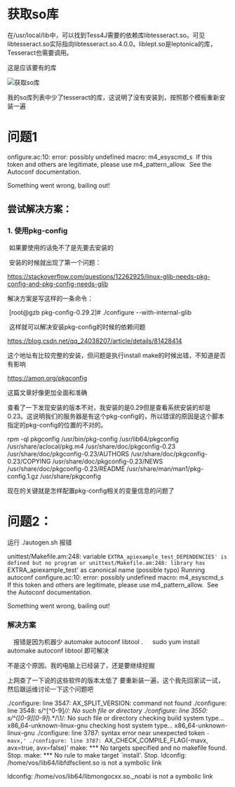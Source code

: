 # 获取so库

在/usr/local/lib中，可以找到Tess4J需要的依赖库libtesseract.so。可见libtesseract.so实际指向libtesseract.so.4.0.0。liblept.so是leptonica的库，Tesseract也需要调用。

这是应该要有的库

![获取so库](D:\我的文档\预研OCR图片识别文字\images\获取so库.png)



我的so库列表中少了tesseract的库，这说明了没有安装到，按照那个模板重新安装一遍



# 问题1

onfigure.ac:10: error: possibly undefined macro: m4_esyscmd_s
​      If this token and others are legitimate, please use m4_pattern_allow.
​      See the Autoconf documentation.

  Something went wrong, bailing out!

## 尝试解决方案：

### 	1. 使用pkg-config

​		如果要使用的话免不了是先要去安装的

​	安装的时候就出现了第一个问题：

<https://stackoverflow.com/questions/12262925/linux-glib-needs-pkg-config-and-pkg-config-needs-glib>

解决方案是写这样的一条命令：

​	[root@gzb pkg-config-0.29.2]# ./configure --with-internal-glib

​	这样就可以解决安装pkg-config的时候的依赖问题

<https://blog.csdn.net/qq_24038207/article/details/81428414>

这个地址有比较完整的安装，但问题是执行install make的时候出错，不知道是否有影响

<https://amon.org/pkgconfig>

这篇文章好像更加全面和准确

​	查看了一下发现安装的版本不对，我安装的是0.29但是查看系统安装的却是0.23。这说明我们的服务器是有这个pkg-config的，所以错误的原因是这个脚本指定的pkg-config的位置的不对的。

rpm -ql pkgconfig
/usr/bin/pkg-config
/usr/lib64/pkgconfig
/usr/share/aclocal/pkg.m4
/usr/share/doc/pkgconfig-0.23
/usr/share/doc/pkgconfig-0.23/AUTHORS
/usr/share/doc/pkgconfig-0.23/COPYING
/usr/share/doc/pkgconfig-0.23/NEWS
/usr/share/doc/pkgconfig-0.23/README
/usr/share/man/man1/pkg-config.1.gz
/usr/share/pkgconfig

现在的关键就是怎样配置pkg-config相关的变量信息的问题了

# 问题2：

运行 ./autogen.sh 报错

unittest/Makefile.am:248: variable `EXTRA_apiexample_test_DEPENDENCIES' is defined but no program or
unittest/Makefile.am:248: library has `EXTRA_apiexample_test' as canonical name (possible typo)
Running autoconf
configure.ac:10: error: possibly undefined macro: m4_esyscmd_s
​      If this token and others are legitimate, please use m4_pattern_allow.
​      See the Autoconf documentation.

  Something went wrong, bailing out!

### 解决方案

 报错是因为机器少 automake autoconf libtool . 
  sudo yum install automake autoconf libtool 即可解决

不是这个原因，我的电脑上已经装了，还是要继续挖掘

上网查了一下说的这些软件的版本太低了 要重新装一遍，这个我先回家试一试，然后跟运维讨论一下这个问题吧





./configure: line 3547: AX_SPLIT_VERSION: command not found
./configure: line 3548: s/^[^0-9]*//: No such file or directory
./configure: line 3550: s/^\([0-9][0-9]*\).*/\1/: No such file or directory
checking build system type... x86_64-unknown-linux-gnu
checking host system type... x86_64-unknown-linux-gnu
./configure: line 3787: syntax error near unexpected token `-mavx,'
./configure: line 3787: `AX_CHECK_COMPILE_FLAG(-mavx, avx=true, avx=false)'
make: *** No targets specified and no makefile found.  Stop.
make: *** No rule to make target `install'.  Stop.
ldconfig: /home/vos/lib64/libfdfsclient.so is not a symbolic link

ldconfig: /home/vos/lib64/libmongocxx.so._noabi is not a symbolic link